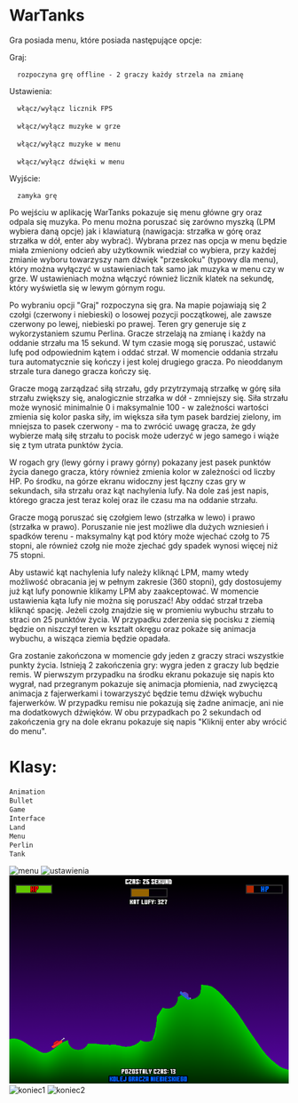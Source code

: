# WarTanks

Gra posiada menu, które posiada następujące opcje:

Graj:

      rozpoczyna grę offline - 2 graczy każdy strzela na zmianę
      
Ustawienia:

      włącz/wyłącz licznik FPS
      
      włącz/wyłącz muzyke w grze
      
      włącz/wyłącz muzyke w menu
      
      włącz/wyłącz dźwięki w menu
      
Wyjście:

      zamyka grę

Po wejściu w aplikację WarTanks pokazuje się menu główne gry oraz odpala się muzyka. Po menu można poruszać się zarówno myszką (LPM wybiera daną opcje) jak i klawiaturą (nawigacja: strzałka w górę oraz strzałka w dół, enter aby wybrać). Wybrana przez nas opcja w menu będzie miała zmieniony odcień aby użytkownik wiedział co wybiera, przy każdej zmianie wyboru towarzyszy nam dźwięk "przeskoku" (typowy dla menu), który można wyłączyć w ustawieniach tak samo jak muzyka w menu czy w grze. W ustawieniach można włączyć również licznik klatek na sekundę, który wyświetla się w lewym górnym rogu.

Po wybraniu opcji "Graj" rozpoczyna się gra. Na mapie pojawiają się 2 czołgi (czerwony i niebieski) o losowej pozycji początkowej, ale zawsze czerwony po lewej, niebieski po prawej. Teren gry generuje się z wykorzystaniem szumu Perlina. Gracze strzelają na zmianę i każdy na oddanie strzału ma 15 sekund. W tym czasie mogą się poruszać, ustawić lufę pod odpowiednim kątem i oddać strzał. W momencie oddania strzału tura automatycznie się kończy i jest kolej drugiego gracza. Po nieoddanym strzale tura danego gracza kończy się.

Gracze mogą zarządzać siłą strzału, gdy przytrzymają strzałkę w górę siła strzału zwiększy się, analogicznie strzałka w dół - zmniejszy się. Siła strzału może wynosić minimalnie 0 i maksymalnie 100 - w zależności wartości zmienia się kolor paska siły, im większa siła tym pasek bardziej zielony, im mniejsza to pasek czerwony - ma to zwrócić uwagę gracza, że gdy wybierze małą siłę strzału to pocisk może uderzyć w jego samego i wiąże się z tym utrata punktów życia.

W rogach gry (lewy górny i prawy górny) pokazany jest pasek punktów życia danego gracza, który również zmienia kolor w zależności od liczby HP. Po środku, na górze ekranu widoczny jest łączny czas gry w sekundach, siła strzału oraz kąt nachylenia lufy. Na dole zaś jest napis, którego gracza jest teraz kolej oraz ile czasu ma na oddanie strzału.

Gracze mogą poruszać się czołgiem lewo (strzałka w lewo) i prawo (strzałka w prawo). Poruszanie nie jest możliwe dla dużych wzniesień i spadków terenu - maksymalny kąt pod który może wjechać czołg to 75 stopni, ale również czołg nie może zjechać gdy spadek wynosi więcej niż 75 stopni.

Aby ustawić kąt nachylenia lufy należy kliknąć LPM, mamy wtedy możliwość obracania jej w pełnym zakresie (360 stopni), gdy dostosujemy już kąt lufy ponownie klikamy LPM aby zaakceptować. W momencie ustawienia kąta lufy nie można się poruszać! Aby oddać strzał trzeba kliknąć spację. Jeżeli czołg znajdzie się w promieniu wybuchu strzału to straci on 25 punktów życia. W przypadku zderzenia się pocisku z ziemią będzie on niszczył teren w kształt okręgu oraz pokaże się animacja wybuchu, a wisząca ziemia będzie opadała.

Gra zostanie zakończona w momencie gdy jeden z graczy straci wszystkie punkty życia. Istnieją 2 zakończenia gry: wygra jeden z graczy lub będzie remis. W pierwszym przypadku na środku ekranu pokazuje się napis kto wygrał, nad przegranym pokazuje się animacja płomienia, nad zwycięzcą animacja z fajerwerkami i towarzyszyć będzie temu dźwięk wybuchu fajerwerków. W przypadku remisu nie pokazują się żadne animacje, ani nie ma dodatkowych dźwięków. W obu przypadkach po 2 sekundach od zakończenia gry na dole ekranu pokazuje się napis "Kliknij enter aby wrócić do menu".

# Klasy:
```
Animation
Bullet
Game
Interface
Land
Menu
Perlin
Tank
``` 
![menu](Zdjęcia/mainMenu.png)
![ustawienia](Zdjęcia/settingsMenu.png)
![gra](Zdjęcia/game.png)
![koniec1](Zdjęcia/endGame1.png)
![koniec2](Zdjęcia/endGame2.png)
